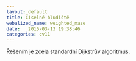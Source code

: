 ```yaml
---
layout: default
title: Číselné bludiště
webalized_name: weighted_maze
date:   2015-03-13 19:38:46
categories: cv11
---
```


Řešením je zcela standardní Dijkstrův algoritmus.

<script src="http://gist-it.appspot.com/github/OndrejSlamecka/iv122/blob/gh-pages/assets/graphs1/weighted_maze.py?slice=18:51"></script>

